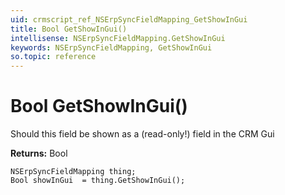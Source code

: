 ```yaml
---
uid: crmscript_ref_NSErpSyncFieldMapping_GetShowInGui
title: Bool GetShowInGui()
intellisense: NSErpSyncFieldMapping.GetShowInGui
keywords: NSErpSyncFieldMapping, GetShowInGui
so.topic: reference
---
```


# Bool GetShowInGui()

Should this field be shown as a (read-only!) field in the CRM Gui

**Returns:** Bool

```crmscript
NSErpSyncFieldMapping thing;
Bool showInGui  = thing.GetShowInGui();
```

